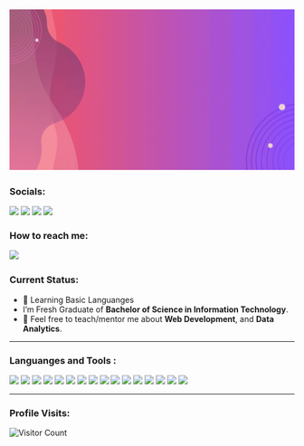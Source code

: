 [![@rachelsalvana](https://raw.githubusercontent.com/rachelsalvana/rachelsalvana/main/salvana.gif)](https://www.facebook.com/rachel.salvana/)
------------------------------------------- 
### Socials: 
<a href="https://www.tiktok.com/@rchl_slvn"><img src="https://img.shields.io/badge/rachelsalvana-010101?style=for-the-badge&logo=tiktok&logoColor=white"></a> <a href="https://www.instagram.com/rachelsalvana16/"><img src="https://img.shields.io/badge/rachelsalvana-%23E4405F.svg?&style=for-the-badge&logo=instagram&logoColor=white"></a>  <a href="https://www.linkedin.com/in/rachel-salvana-28b994277/"><img src="https://img.shields.io/badge/rachelsalvana-%230077B5.svg?&style=for-the-badge&logo=linkedin&logoColor=white"></a> <a href="https://www.facebook.com/rachel.salvana/"><img src="https://img.shields.io/badge/rachelsalvana-1877F2?style=for-the-badge&logo=facebook&logoColor=white"></a>
<br>
### How to reach me: 
<a href="mailto: salvanarachel30@gmail.com">
<img src="https://img.shields.io/badge/-salvanarachel30@gmail.com-7B83EB?&style=for-the-badge&logo=Microsoft-outlook&logoColor=white" ></a>

### Current Status:

- 💼 Learning Basic Languanges
- I’m Fresh Graduate of <strong>Bachelor of Science in Information Technology</strong>.
- 💬 Feel free to teach/mentor me about <strong>Web Development</strong>, and <strong>Data Analytics</strong>.

------------------------------------------- 

### Languanges and Tools :

<img src="https://img.shields.io/badge/html5-%23E34F26.svg?style=for-the-badge&logo=html5&logoColor=white">   <img src="https://img.shields.io/badge/css3%20-%2314354C.svg?&style=for-the-badge&logo=css3&logoColor=white">   <img src="https://img.shields.io/badge/javascript%20-%23323330.svg?&style=for-the-badge&logo=javascript&logoColor=%23F7DF1E">  <img src="https://img.shields.io/badge/react-%2320232a.svg?style=for-the-badge&logo=react&logoColor=%2361DAFB">  <img src="https://img.shields.io/badge/Babel-F9DC3e?style=for-the-badge&logo=babel&logoColor=black"> <img src="https://img.shields.io/badge/node.js%20-%23008CC1.svg?&style=for-the-badge&logo=node.js&logoColor=white"> <img src="https://img.shields.io/badge/mongodb%20-%2347A248svg?&style=for-the-badge&logo=mongodb&logoColor=white"> <img src="https://img.shields.io/badge/git%20-%23F05032.svg?&style=for-the-badge&logo=git&logoColor=white"/> <img src="http://img.shields.io/badge/-VS%20Code-000000?style=for-the-badge&logo=Visual-studio-code&logoColor=blue">  <img src="https://img.shields.io/badge/Canva-%2300C4CC.svg?style=for-the-badge&logo=Canva&logoColor=white"> <img src="https://img.shields.io/badge/figma-%23F24E1E.svg?style=for-the-badge&logo=figma&logoColor=white"> <img src="https://img.shields.io/badge/Eclipse-FE7A16.svg?style=for-the-badge&logo=Eclipse&logoColor=white"> <img src="https://img.shields.io/badge/Swift-FA7343?style=for-the-badge&logo=swift&logoColor=white"> <img src="https://img.shields.io/badge/TypeScript-007ACC?style=for-the-badge&logo=typescript&logoColor=white"> <img src="https://img.shields.io/badge/Flutter-02569B?style=for-the-badge&logo=flutter&logoColor=white">  <img src="https://img.shields.io/badge/Ibispaint-02569B?style=for-the-badge&logo=ibispaint&logoColor=white">


[//]: <> (Credits: carlcastanas)
[//]: <> (Credits: Last edited on: 08/18/23)


------------------------------------------- 

### Profile Visits:
![Visitor Count](https://profile-counter.glitch.me/{rachelsalvana}/count.svg)
